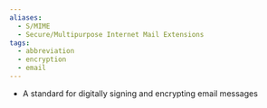 ```yaml
---
aliases:
  - S/MIME
  - Secure/Multipurpose Internet Mail Extensions
tags:
  - abbreviation
  - encryption
  - email
---
```

- A standard for digitally signing and encrypting email messages